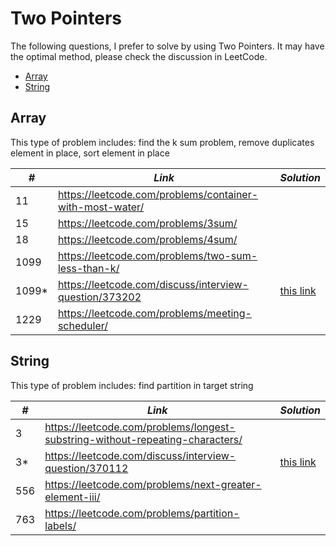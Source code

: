 # Two Pointers 

The following questions, I prefer to solve by using Two Pointers. It may have the optimal method, please check the discussion in LeetCode.

* [Array](##Array)
* [String](##String)

## Array

This type of problem includes: find the k sum problem, remove duplicates element in place, sort element in place

| *#* | *Link* | *Solution* |
| ---- | --------------------------------- | --------------------------------- |
| 11 | https://leetcode.com/problems/container-with-most-water/ | |
| 15 | https://leetcode.com/problems/3sum/ | |
| 18 | https://leetcode.com/problems/4sum/ | |
| 1099 | https://leetcode.com/problems/two-sum-less-than-k/ | |
| 1099* | https://leetcode.com/discuss/interview-question/373202 | [this link](../python_practice/amazon/optimal_utilization.py) |
| 1229 | https://leetcode.com/problems/meeting-scheduler/ | |

## String

This type of problem includes: find partition in target string

| *#* | *Link* | *Solution* |
| ---- | --------------------------------- | --------------------------------- |
| 3 | https://leetcode.com/problems/longest-substring-without-repeating-characters/ | |
| 3* | https://leetcode.com/discuss/interview-question/370112 | [this link](../python_practice/amazon/substrings_of_size_k_with_k_distinct_chars.py) |
| 556 | https://leetcode.com/problems/next-greater-element-iii/ | |
| 763 | https://leetcode.com/problems/partition-labels/ | |
